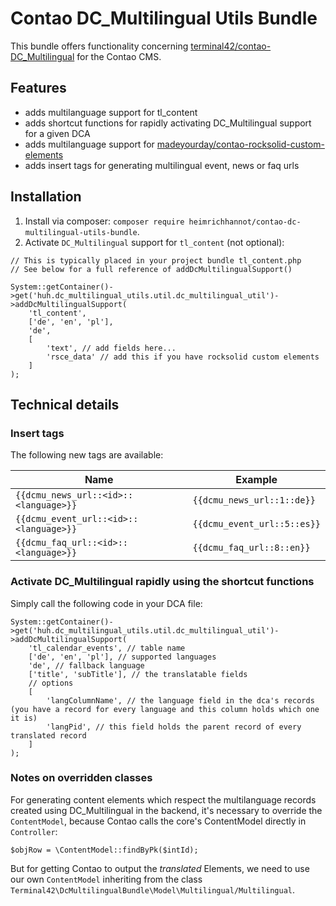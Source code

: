 # Contao DC_Multilingual Utils Bundle

This bundle offers functionality concerning [terminal42/contao-DC_Multilingual](https://github.com/terminal42/contao-DC_Multilingual) for the Contao CMS.

## Features

- adds multilanguage support for tl_content
- adds shortcut functions for rapidly activating DC_Multilingual support for a given DCA
- adds multilanguage support for [madeyourday/contao-rocksolid-custom-elements](https://github.com/madeyourday/contao-rocksolid-custom-elements)
- adds insert tags for generating multilingual event, news or faq urls

## Installation

1. Install via composer: `composer require heimrichhannot/contao-dc-multilingual-utils-bundle`.
2. Activate `DC_Multilingual` support for `tl_content` (not optional):

```
// This is typically placed in your project bundle tl_content.php
// See below for a full reference of addDcMultilingualSupport()

System::getContainer()->get('huh.dc_multilingual_utils.util.dc_multilingual_util')->addDcMultilingualSupport(
    'tl_content',
    ['de', 'en', 'pl'],
    'de',
    [
        'text', // add fields here...
        'rsce_data' // add this if you have rocksolid custom elements
    ]
);
```

## Technical details

### Insert tags

The following new tags are available:

Name | Example
-----|--------
`{{dcmu_news_url::<id>::<language>}}` | `{{dcmu_news_url::1::de}}`
`{{dcmu_event_url::<id>::<language>}}` | `{{dcmu_event_url::5::es}}`
`{{dcmu_faq_url::<id>::<language>}}` | `{{dcmu_faq_url::8::en}}`

### Activate DC_Multilingual rapidly using the shortcut functions

Simply call the following code in your DCA file:

```
System::getContainer()->get('huh.dc_multilingual_utils.util.dc_multilingual_util')->addDcMultilingualSupport(
    'tl_calendar_events', // table name
    ['de', 'en', 'pl'], // supported languages
    'de', // fallback language
    ['title', 'subTitle'], // the translatable fields
    // options
    [
        'langColumnName', // the language field in the dca's records (you have a record for every language and this column holds which one it is)
        'langPid', // this field holds the parent record of every translated record
    ]
);
```

### Notes on overridden classes

For generating content elements which respect the multilanguage records created using DC_Multilingual in the backend,
it's necessary to override the `ContentModel`, because Contao calls the core's ContentModel directly in `Controller`:

`$objRow = \ContentModel::findByPk($intId);`

But for getting Contao to output the *translated* Elements, we need to use our own `ContentModel` inheriting from the class
`Terminal42\DcMultilingualBundle\Model\Multilingual/Multilingual`.
